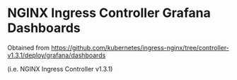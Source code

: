 <!--
  Copyright 2023, Oracle Corporation and/or its affiliates.
  Licensed under the Universal Permissive License v 1.0 as shown at
  http://oss.oracle.com/licenses/upl.
-->

# NGINX Ingress Controller Grafana Dashboards
Obtained from https://github.com/kubernetes/ingress-nginx/tree/controller-v1.3.1/deploy/grafana/dashboards

(i.e. NGINX Ingress Controller v1.3.1)
